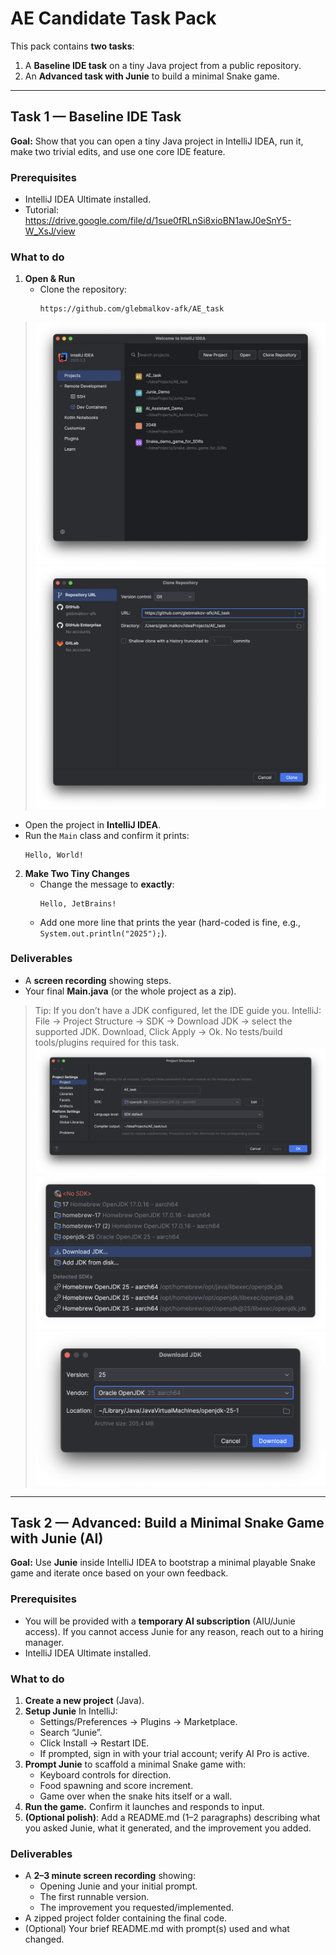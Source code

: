 # AE Candidate Task Pack

This pack contains **two tasks**:
1) A **Baseline IDE task** on a tiny Java project from a public repository.
2) An **Advanced task with Junie** to build a minimal Snake game.

---

## Task 1 — Baseline IDE Task

**Goal:** Show that you can open a tiny Java project in IntelliJ IDEA, run it, make two trivial edits, and use one core IDE feature.

### Prerequisites
- IntelliJ IDEA Ultimate installed.
- Tutorial: https://drive.google.com/file/d/1sue0fRLnSi8xioBN1awJ0eSnY5-W_XsJ/view

### What to do
1. **Open & Run**
   - Clone the repository:
     ```
     https://github.com/glebmalkov-afk/AE_task
     ```
>  ![img_3.png](img_3.png)
   ![img_4.png](img_4.png)
   - Open the project in **IntelliJ IDEA**.
   - Run the `Main` class and confirm it prints:
     ```
     Hello, World!
     ```

2. **Make Two Tiny Changes**
   - Change the message to **exactly**:
     ```
     Hello, JetBrains!
     ```
   - Add one more line that prints the year (hard-coded is fine, e.g., `System.out.println("2025");`).

### Deliverables
- A **screen recording** showing steps.
- Your final **Main.java** (or the whole project as a zip).

> Tip: If you don’t have a JDK configured, let the IDE guide you. IntelliJ: File → Project Structure → SDK → Download JDK → select the supported JDK. Download, Click Apply → Ok. No tests/build tools/plugins required for this task.
![img.png](img.png)
![img_1.png](img_1.png)
![img_2.png](img_2.png)
---

## Task 2 — Advanced: Build a Minimal Snake Game with Junie (AI)

**Goal:** Use **Junie** inside IntelliJ IDEA to bootstrap a minimal playable Snake game and iterate once based on your own feedback.

### Prerequisites
- You will be provided with a **temporary AI subscription** (AIU/Junie access). If you cannot access Junie for any reason, reach out to a hiring manager.
- IntelliJ IDEA Ultimate installed.

### What to do
1. **Create a new project** (Java).
2. **Setup Junie** In IntelliJ: 
   - Settings/Preferences → Plugins → Marketplace.
   - Search “Junie”.
   - Click Install → Restart IDE.
   - If prompted, sign in with your trial account; verify AI Pro is active.
3. **Prompt Junie** to scaffold a minimal Snake game with:
   - Keyboard controls for direction.
   - Food spawning and score increment.
   - Game over when the snake hits itself or a wall.
4. **Run the game.** Confirm it launches and responds to input.
6. **(Optional polish)**: Add a README.md (1–2 paragraphs) describing what you asked Junie, what it generated, and the improvement you added.

### Deliverables
- A **2–3 minute screen recording** showing:
  - Opening Junie and your initial prompt.
  - The first runnable version.
  - The improvement you requested/implemented.
- A zipped project folder containing the final code.
- (Optional) Your brief README.md with prompt(s) used and what changed.
